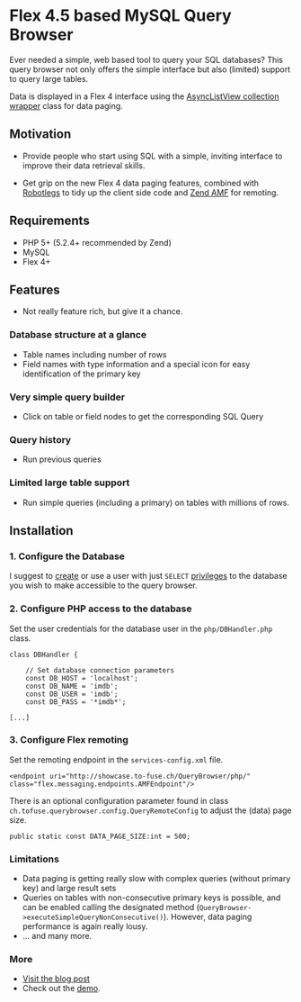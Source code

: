 # Flex 4.5 based MySQL Query Browser

Ever needed a simple, web based tool to query your SQL databases? This query browser not only offers the simple interface but also (limited) support to query large tables.

Data is displayed in a Flex 4 interface using the [AsyncListView collection wrapper](http://help.adobe.com/en_US/FlashPlatform/reference/actionscript/3/mx/collections/AsyncListView.html) class for data paging.

## Motivation

- Provide people who start using SQL with a simple, inviting interface to improve their data retrieval skills.

- Get grip on the new Flex 4 data paging features, combined with [Robotlegs](http://www.robotlegs.org/) to tidy up the client side code and [Zend AMF](http://framework.zend.com/download/amf) for remoting.

## Requirements

- PHP 5+ (5.2.4+ recommended by Zend)
- MySQL
- Flex 4+

## Features

- Not really feature rich, but give it a chance.

### Database structure at a glance	

- Table names including number of rows
- Field names with type information and a special icon for easy identification of the primary key

### Very simple query builder 	

- Click on table or field nodes to get the corresponding SQL Query

### Query history

- Run previous queries 

### Limited large table support

- Run simple queries (including a primary) on tables with millions of rows.

## Installation

### 1. Configure the Database

I suggest to [create](http://dev.mysql.com/doc/refman/5.1/en/create-user.html) or use a user with just `SELECT` [privileges](http://dev.mysql.com/doc/refman/5.1/en/privileges-provided.html) to the database you wish to make accessible to the query browser. 

### 2. Configure PHP access to the database

Set the user credentials for the database user in the `php/DBHandler.php` class.

    class DBHandler {
	
        // Set database connection parameters
        const DB_HOST = 'localhost';
		const DB_NAME = 'imdb';
		const DB_USER = 'imdb';
		const DB_PASS = '*imdb*';
	
	[...]


### 3. Configure Flex remoting

Set the remoting endpoint in the `services-config.xml` file.

    <endpoint uri="http://showcase.to-fuse.ch/QueryBrowser/php/" class="flex.messaging.endpoints.AMFEndpoint"/> 
    
There is an optional configuration parameter found in class `ch.tofuse.querybrowser.config.QueryRemoteConfig` to adjust the (data) page size.

    public static const DATA_PAGE_SIZE:int = 500;
	
### Limitations

- Data paging is getting really slow with complex queries (without primary key) and large result sets
- Queries on tables with non-consecutive primary keys is possible, and can be enabled calling the designated method (`QueryBrowser->executeSimpleQueryNonConsecutive()`). However, data paging performance is again really lousy.
- ... and many more.


### More

- [Visit the blog post](http://www.smartcode.ch/blog/flex-4-5-mysql-query-browser/)  
- Check out the [demo](http://showcase.smartcode.ch/query-browser/).




 
